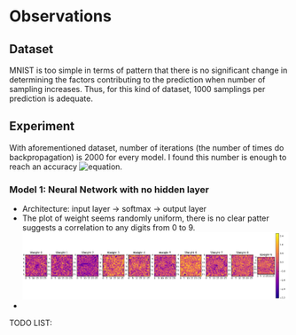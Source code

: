 # Observations

## Dataset
MNIST is too simple in terms of pattern that there is no significant change in determining the factors contributing to the prediction when number of sampling increases. Thus, for this kind of dataset, 1000 samplings per prediction is adequate.

## Experiment
With aforementioned dataset, number of iterations (the number of times do backpropagation) is 2000 for every model. I found this number is enough to reach an accuracy ![equation](https://latex.codecogs.com/gif.latex?\leq&space;90).
### Model 1: Neural Network with no hidden layer
- Architecture: input layer -> softmax -> output layer
- The plot of weight seems randomly uniform, there is no clear patter suggests a correlation to any digits from 0 to 9. 
![Alt text](img/model1_weight.png?raw=true "Optional Title")
- 
TODO LIST:
